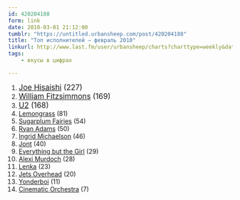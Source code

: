 ```yaml
---
id: 420204188
form: link
date: 2010-03-01 21:12:00
tumblr: "https://untitled.urbansheep.com/post/420204188"
title: "Топ исполнителей — февраль 2010"
linkurl: http://www.last.fm/user/urbansheep/charts?charttype=weekly&date_to=1267358400
tags:
    - вкусы в цифрах

---
```

<ol><li><big><a rel="nofollow" href="http://www.last.fm/music/+noredirect/Joe+Hisaishi">Joe Hisaishi</a> (227)</big></li>
<li><big><a rel="nofollow" href="http://www.last.fm/music/William+Fitzsimmons">William Fitzsimmons</a> (169)</big></li>
<li><big><a rel="nofollow" href="http://www.last.fm/music/U2">U2</a> (168)</big></li>
<li><a rel="nofollow" href="http://www.last.fm/music/Lemongrass">Lemongrass</a> (81)</li>
<li><a rel="nofollow" href="http://www.last.fm/music/Sugarplum+Fairies">Sugarplum Fairies</a> (54)</li>
<li><a rel="nofollow" href="http://www.last.fm/music/Ryan+Adams">Ryan Adams</a> (50)</li>
<li><a rel="nofollow" href="http://www.last.fm/music/Ingrid+Michaelson">Ingrid Michaelson</a> (46)</li>
<li><a rel="nofollow" href="http://www.last.fm/music/Jont">Jont</a> (40)</li>
<li><a rel="nofollow" href="http://www.last.fm/music/Everything+but+the+Girl">Everything but the Girl</a> (29)</li>
<li><a rel="nofollow" href="http://www.last.fm/music/Alexi+Murdoch">Alexi Murdoch</a> (28)</li>
<li><a rel="nofollow" href="http://www.last.fm/music/Lenka">Lenka</a> (23)</li>
<li><a rel="nofollow" href="http://www.last.fm/music/Jets+Overhead">Jets Overhead</a> (20)</li>
<li><a rel="nofollow" href="http://www.last.fm/music/Yonderboi">Yonderboi</a> (11)</li>
<li><a rel="nofollow" href="http://www.last.fm/music/+noredirect/Cinematic+Orchestra">Cinematic Orchestra</a> (7)</li>
</ol>
